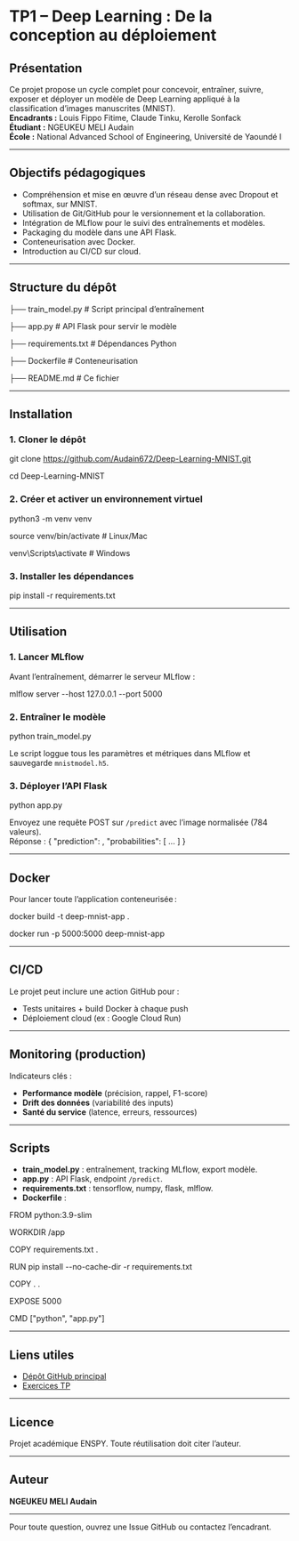 # TP1 – Deep Learning : De la conception au déploiement

## Présentation

Ce projet propose un cycle complet pour concevoir, entraîner, suivre, exposer et déployer un modèle de Deep Learning appliqué à la classification d’images manuscrites (MNIST).  
**Encadrants :** Louis Fippo Fitime, Claude Tinku, Kerolle Sonfack  
**Étudiant :** NGEUKEU MELI Audain  
**École :** National Advanced School of Engineering, Université de Yaoundé I

---

## Objectifs pédagogiques

- Compréhension et mise en œuvre d’un réseau dense avec Dropout et softmax, sur MNIST.
- Utilisation de Git/GitHub pour le versionnement et la collaboration.
- Intégration de MLflow pour le suivi des entraînements et modèles.
- Packaging du modèle dans une API Flask.
- Conteneurisation avec Docker.
- Introduction au CI/CD sur cloud.

---

## Structure du dépôt

├── train_model.py # Script principal d’entraînement

├── app.py # API Flask pour servir le modèle

├── requirements.txt # Dépendances Python

├── Dockerfile # Conteneurisation

├── README.md # Ce fichier


---

## Installation

### 1. Cloner le dépôt

git clone https://github.com/Audain672/Deep-Learning-MNIST.git

cd Deep-Learning-MNIST


### 2. Créer et activer un environnement virtuel
python3 -m venv venv

source venv/bin/activate # Linux/Mac

venv\Scripts\activate # Windows

### 3. Installer les dépendances
pip install -r requirements.txt

---

## Utilisation

### 1. Lancer MLflow

Avant l’entraînement, démarrer le serveur MLflow :

mlflow server --host 127.0.0.1 --port 5000

### 2. Entraîner le modèle

python train_model.py

Le script loggue tous les paramètres et métriques dans MLflow et sauvegarde `mnistmodel.h5`.

### 3. Déployer l’API Flask

python app.py

Envoyez une requête POST sur `/predict` avec l’image normalisée (784 valeurs).  
Réponse :
{
"prediction": <classe>,
"probabilities": [ ... ]
}

---

## Docker
Pour lancer toute l’application conteneurisée :

docker build -t deep-mnist-app .

docker run -p 5000:5000 deep-mnist-app

---

## CI/CD

Le projet peut inclure une action GitHub pour :
- Tests unitaires + build Docker à chaque push
- Déploiement cloud (ex : Google Cloud Run)

---

## Monitoring (production)

Indicateurs clés :
- **Performance modèle** (précision, rappel, F1-score)
- **Drift des données** (variabilité des inputs)
- **Santé du service** (latence, erreurs, ressources)

---

## Scripts

- **train_model.py** : entraînement, tracking MLflow, export modèle.
- **app.py** : API Flask, endpoint `/predict`.
- **requirements.txt** : tensorflow, numpy, flask, mlflow.
- **Dockerfile** :

FROM python:3.9-slim

WORKDIR /app

COPY requirements.txt .

RUN pip install --no-cache-dir -r requirements.txt

COPY . .

EXPOSE 5000

CMD ["python", "app.py"]

---

## Liens utiles

- [Dépôt GitHub principal](https://github.com/Audain672/Deep-Learning-MNIST)
- [Exercices TP](https://github.com/Audain672)

---

## Licence

Projet académique ENSPY. Toute réutilisation doit citer l’auteur.

---

## Auteur

**NGEUKEU MELI Audain**

---

Pour toute question, ouvrez une Issue GitHub ou contactez l’encadrant.